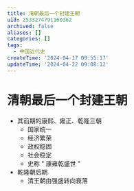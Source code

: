 ```yaml
---
title: 清朝最后一个封建王朝
uid: 2533274791160362
archived: false
aliases: []
categories: []
tags:
  - 中国近代史
createTime: '2024-04-17 09:55:17'
updateTime: '2024-04-22 09:08:12'
---
```


# 清朝最后一个封建王朝

- 其前期的康熙、雍正、乾隆三朝
  - 国家统一
  - 经济繁荣
  - 政权稳固
  - 社会稳定
  - 史称 " 康雍乾盛世 "
- 乾隆朝后期
  - 清王朝由强盛转向衰落
